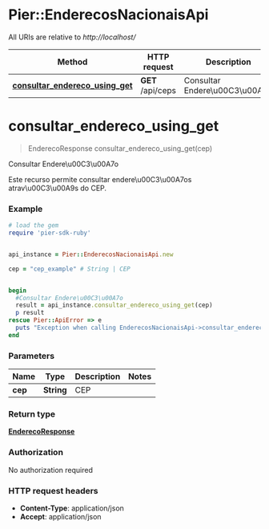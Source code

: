 # Pier::EnderecosNacionaisApi

All URIs are relative to *http://localhost/*

Method | HTTP request | Description
------------- | ------------- | -------------
[**consultar_endereco_using_get**](EnderecosNacionaisApi.md#consultar_endereco_using_get) | **GET** /api/ceps | Consultar Endere\u00C3\u00A7o




# **consultar_endereco_using_get**
> EnderecoResponse consultar_endereco_using_get(cep)

Consultar Endere\u00C3\u00A7o

Este recurso permite consultar endere\u00C3\u00A7os atrav\u00C3\u00A9s do CEP.

### Example
```ruby
# load the gem
require 'pier-sdk-ruby'


api_instance = Pier::EnderecosNacionaisApi.new

cep = "cep_example" # String | CEP


begin
  #Consultar Endere\u00C3\u00A7o
  result = api_instance.consultar_endereco_using_get(cep)
  p result
rescue Pier::ApiError => e
  puts "Exception when calling EnderecosNacionaisApi->consultar_endereco_using_get: #{e}"
end
```

### Parameters

Name | Type | Description  | Notes
------------- | ------------- | ------------- | -------------
 **cep** | **String**| CEP | 


### Return type

[**EnderecoResponse**](EnderecoResponse.md)

### Authorization

No authorization required

### HTTP request headers

 - **Content-Type**: application/json
 - **Accept**: application/json





